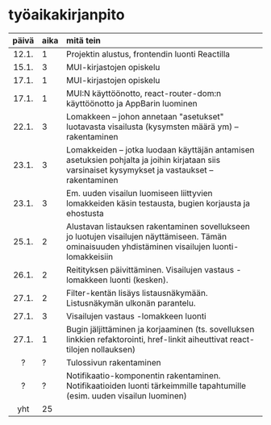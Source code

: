 # työaikakirjanpito

| päivä | aika | mitä tein  |
| :----:|:-----| :-----|
| 12.1. |     1 | Projektin alustus, frontendin luonti Reactilla|
| 15.1. |     3 | MUI-kirjastojen opiskelu|
| 17.1. |     1 | MUI-kirjastojen opiskelu|
| 17.1. |     1 | MUI:N käyttöönotto, react-router-dom:n käyttöönotto ja AppBarin luominen|
| 22.1. |     3 | Lomakkeen  &ndash; johon annetaan "asetukset" luotavasta visailusta (kysymsten määrä ym)  &ndash; rakentaminen |
| 23.1. |     3 | Lomakkeiden &ndash; jotka luodaan käyttäjän antamisen asetuksien pohjalta ja joihin kirjataan siis varsinaiset kysymykset ja vastaukset  &ndash; rakentaminen| 
| 23.1. |     3 | Em. uuden visailun luomiseen liittyvien lomakkeiden käsin testausta, bugien korjausta ja ehostusta |
| 25.1. |     2 | Alustavan listauksen rakentaminen sovellukseen jo luotujen visailujen näyttämiseen. Tämän ominaisuuden yhdistäminen visailujen luonti-lomakkeisiin |
| 26.1. |     2 | Reitityksen päivittäminen. Visailujen vastaus -lomakkeen luonti (kesken). |
| 27.1. |   2 | Filter-kentän lisäys listausnäkymään. Listusnäkymän ulkonän parantelu. |
| 27.1. |   3 | Visailujen vastaus -lomakkeen luonti |
| 27.1. |   1 | Bugin jäljittäminen ja korjaaminen (ts. sovelluksen linkkien refaktorointi, href-linkit aiheuttivat react-tilojen nollauksen) |
| ? |     ? | Tulossivun rakentaminen |
| ? |     ? | Notifikaatio-komponentin rakentaminen. Notifikaatioiden luonti tärkeimmille tapahtumille (esim. uuden visailun luominen) |
| yht   |  25  || 
